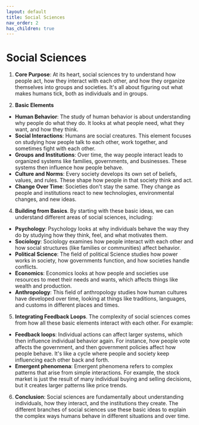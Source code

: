 ```yaml
---
layout: default
title: Social Sciences
nav_order: 2
has_children: true
---
```


# **Social Sciences**

1. **Core Purpose**: At its heart, social sciences try to understand how people act, how they interact with each other, and how they organize themselves into groups and societies. It's all about figuring out what makes humans tick, both as individuals and in groups.

2. **Basic Elements**
* **Human Behavior**: The study of human behavior is about understanding why people do what they do. It looks at what people need, what they want, and how they think.
* **Social Interactions**: Humans are social creatures. This element focuses on studying how people talk to each other, work together, and sometimes fight with each other.
* **Groups and Institutions**: Over time, the way people interact leads to organized systems like families, governments, and businesses. These systems then influence how people behave.
* **Culture and Norms**: Every society develops its own set of beliefs, values, and rules. These shape how people in that society think and act.
* **Change Over Time**: Societies don't stay the same. They change as people and institutions react to new technologies, environmental changes, and new ideas.

4. **Building from Basics**. By starting with these basic ideas, we can understand different areas of social sciences, including:
* **Psychology**: Psychology looks at why individuals behave the way they do by studying how they think, feel, and what motivates them.
* **Sociology**: Sociology examines how people interact with each other and how social structures (like families or communities) affect behavior.
* **Political Science**: The field of political Science studies how power works in society, how governments function, and how societies handle conflicts.
* **Economics**: Economics looks at how people and societies use resources to meet their needs and wants, which affects things like wealth and production.
* **Anthropology**: This field of anthropology studies how human cultures have developed over time, looking at things like traditions, languages, and customs in different places and times.

5. **Integrating Feedback Loops**. The complexity of social sciences comes from how all these basic elements interact with each other. For example:
* **Feedback loops**: Individual actions can affect larger systems, which then influence individual behavior again. For instance, how people vote affects the government, and then government policies affect how people behave. It's like a cycle where people and society keep influencing each other back and forth.
* **Emergent phenomena**: Emergent phenomena refers to complex patterns that arise from simple interactions. For example, the stock market is just the result of many individual buying and selling decisions, but it creates larger patterns like price trends.

6. **Conclusion**: Social sciences are fundamentally about understanding individuals, how they interact, and the institutions they create. The different branches of social sciences use these basic ideas to explain the complex ways humans behave in different situations and over time.
